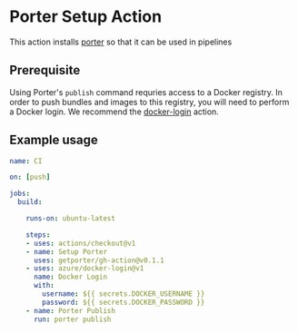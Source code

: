 # Porter Setup Action

This action installs [porter](https://porter.sh) so that it can be used in pipelines  

## Prerequisite

Using Porter's `publish` command requries access to a Docker registry. In order to push bundles and images to this registry, you will need to perform a Docker login. We recommend the [docker-login](https://github.com/marketplace/actions/docker-login) action. 
 
## Example usage

```yaml
name: CI

on: [push]

jobs:
  build:

    runs-on: ubuntu-latest

    steps:
    - uses: actions/checkout@v1
    - name: Setup Porter
      uses: getporter/gh-action@v0.1.1
    - uses: azure/docker-login@v1
      name: Docker Login
      with:
        username: ${{ secrets.DOCKER_USERNAME }}
        password: ${{ secrets.DOCKER_PASSWORD }}
    - name: Porter Publish
      run: porter publish
```
